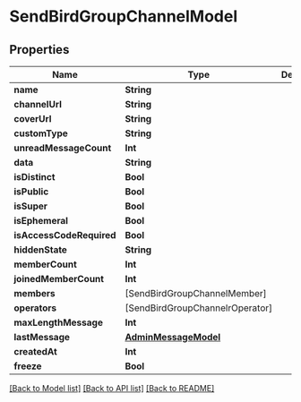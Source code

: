 # SendBirdGroupChannelModel

## Properties
Name | Type | Description | Notes
------------ | ------------- | ------------- | -------------
**name** | **String** |  | [optional] 
**channelUrl** | **String** |  | [optional] 
**coverUrl** | **String** |  | [optional] 
**customType** | **String** |  | [optional] 
**unreadMessageCount** | **Int** |  | [optional] 
**data** | **String** |  | [optional] 
**isDistinct** | **Bool** |  | [optional] 
**isPublic** | **Bool** |  | [optional] 
**isSuper** | **Bool** |  | [optional] 
**isEphemeral** | **Bool** |  | [optional] 
**isAccessCodeRequired** | **Bool** |  | [optional] 
**hiddenState** | **String** |  | [optional] 
**memberCount** | **Int** |  | [optional] 
**joinedMemberCount** | **Int** |  | [optional] 
**members** | [SendBirdGroupChannelMember] |  | [optional] 
**operators** | [SendBirdGroupChannelrOperator] |  | [optional] 
**maxLengthMessage** | **Int** |  | [optional] 
**lastMessage** | [**AdminMessageModel**](AdminMessageModel.md) |  | [optional] 
**createdAt** | **Int** |  | [optional] 
**freeze** | **Bool** |  | [optional] 

[[Back to Model list]](../README.md#documentation-for-models) [[Back to API list]](../README.md#documentation-for-api-endpoints) [[Back to README]](../README.md)


